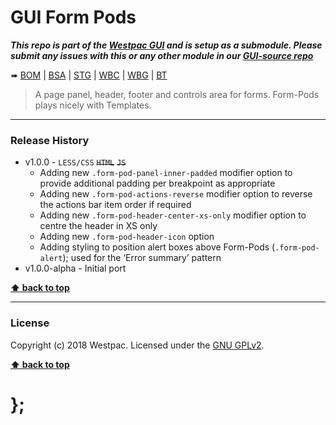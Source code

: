 GUI Form Pods
===========

***This repo is part of the [Westpac GUI](http://gel.westpacgroup.com.au/GUI/) and is setup as a submodule. Please submit any issues with this or any other module in our [GUI-source repo](https://github.com/WestpacCXTeam/GUI-source/issues)***

➠
[BOM](http://westpaccxteam.github.io/GUI-form-pods/tests/BOM/) |
[BSA](http://westpaccxteam.github.io/GUI-form-pods/tests/BSA/) |
[STG](http://westpaccxteam.github.io/GUI-form-pods/tests/STG/) |
[WBC](http://westpaccxteam.github.io/GUI-form-pods/tests/WBC/) |
[WBG](http://westpaccxteam.github.io/GUI-form-pods/tests/WBG/) |
[BT](http://westpaccxteam.github.io/GUI-form-pods/tests/BT/)

> A page panel, header, footer and controls area for forms. Form-Pods plays nicely with Templates.

----------------------------------------------------------------------------------------------------------------------------------------------------------------


### Release History

* v1.0.0 - `LESS/CSS` ~~`HTML`~~ ~~`JS`~~
	* Adding new `.form-pod-panel-inner-padded` modifier option to provide additional padding per breakpoint as appropriate
	* Adding new `.form-pod-actions-reverse` modifier option to reverse the actions bar item order if required
	* Adding new `.form-pod-header-center-xs-only` modifier option to centre the header in XS only
	* Adding new `.form-pod-header-icon` option
	* Adding styling to position alert boxes above Form-Pods (`.form-pod-alert`); used for the ‘Error summary’ pattern
* v1.0.0-alpha - Initial port

**[⬆ back to top](#content)**


----------------------------------------------------------------------------------------------------------------------------------------------------------------


### License

Copyright (c) 2018 Westpac. Licensed under the [GNU GPLv2](https://raw.githubusercontent.com/WestpacCXTeam/GUI-form-pods/master/LICENSE).

**[⬆ back to top](#content)**

# };